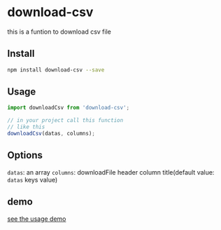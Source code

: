 # download-csv
this is a funtion to download csv file

## Install

```bash
npm install download-csv --save
```

## Usage

```js
import downloadCsv from 'download-csv';

// in your project call this function
// like this
downloadCsv(datas, columns);

```

## Options

`datas`: an array
`columns`: downloadFile header column title(default value: `datas` keys value)

## demo

[see the usage demo](https://github.com/AllenZeng/webpack-base-config/blob/master/example/README.md)
